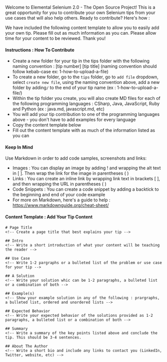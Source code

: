 Welcome to Elemental Selenium 2.0 - The Open Source Project! This is a great opportunity for you to contribute your own Selenium tips from your use cases that will also help others. Ready to contribute? Here's how :

We have included the following content template to allow you to easily add your own tip. Please fill out as much information as you can. Please allow time for your content to be reviewed. Thank you! 

#### Instructions : How To Contribute 
-  Create a new folder for your tip in the tips folder with the following naming convention : [tip number] [tip title] (naming convention should follow kebab-case ex: 1-how-to-upload-a-file)
-  To create a new folder, go to the ```tips``` folder, go to ```add file``` dropdown, select ```create new file```, using the naming convention above, add a new folder by adding``` / ``` to the end of your tip name (ex : 1-how-to-upload-a-file/) 
-  Within the tip folder you create, you will also create MD files for each of the following programming languages : CSharp, Java, JavaScript, Ruby and Python (ex : java.md, javascript.md, etc)
-  You will add your tip contribution to one of the programming languages above - you don't have to add examples for every language
-  Copy the content template below 
-  Fill out the content template with as much of the information listed as you can

#### Keep In Mind 
Use Markdown in order to add code samples, screenshots and links:
- Images : You can display an image by adding ! and wrapping the alt text in [ ]. Then wrap the link for the image in parentheses ( ) 	
- Links : You can create an inline link by wrapping link text in brackets [ ], and then wrapping the URL in parentheses ( )
- Code Snippets : You can create a code snippet by adding a backtick to the beginning and end of your code example 
- For more on Markdown, here's a guide to help : https://www.markdownguide.org/cheat-sheet/

#### Content Template : Add Your Tip Content

```
# Page Title
<!-- Create a page title that best explains your tip -->

## Intro
<!-- Write a short introduction of what your content will be teaching the reader -->

## Use Case
<!-- Write 1-2 pargraphs or a bulleted list of the problem or use case for your tip -->

## A Solution
<!-- Write your solution whic can be 1-2 paragraphs, a bulleted list or a combination of both -->

## Example(s)
<!-- Show your example solution in any of the following : prargraphs, a bulleted list, ordered and unordered lists -->

## Expected Behavior
<!-- Write your expected behavior of the solutions provided as 1-2 paragraphs, a bulleted list or a combination of both -->

## Summary
<!-- Write a summary of the key points listed above and conclude the tip. This should be 3-4 sentences. 

## About The Author
<!-- Write a short bio and include any links to contact you (LinkedIn, Twitter, website, etc) -->

```
